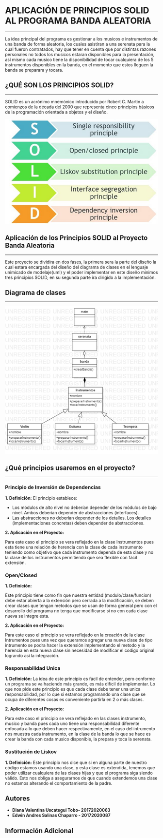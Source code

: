 # APLICACIÓN DE PRINCIPIOS SOLID AL PROGRAMA BANDA ALEATORIA 
----------------------------------------------------------------------------------------------------------------------------------------

La idea principal del programa es gestionar a los musicos e instrumentos de una banda de forma aleatoria, los cuales asistiran a una serenata para la cual fueron contratados, hay que tener en cuenta que por distintas razones personales no todos los musicos estaran disponibles para la presentación, así mismo cada musico tiene la disponibilidad de tocar cualquiera de los  5 instrumentos disponibles en la banda, en el momento que estos lleguen la banda se preparara y tocara. 

## ¿QUÉ SON LOS PRINCIPIOS SOLID?
----------------------------------------------------------------------------------------------------------------------------------------

SOLID es un acrónimo mnemónico introducido por Robert C. Martin a comienzos de la década del 2000 que representa cinco principios básicos de la programación orientada a objetos y el diseño.

![Principios Solid](https://github.com/valentinatobo/Banda/blob/master/img/solid.jpg)

## Aplicación de los Principios SOLID al Proyecto Banda Aleatoria
----------------------------------------------------------------------------------------------------------------

Este proyecto se dividira en dos fases, la primera sera la parte del diseño la cual estara encargada del diseño del diagrama de clases en el lenguaje unimicado de modelaje(uml) y el poder implementar en este diseño minimos tres principios SOLID, en su segunda parte ira dirigido a la implementación. 

## Diagrama de clases 
----------------------------------------------------------------------------------------------------------------

![Diagrama de clases](https://github.com/andressalinas98/banda-de-musicos/blob/master/Logica/static/diagrama.jpg)

## ¿Qué principios usaremos en el proyecto?
----------------------------------------------------------------------------------------------------------------

### Principio de Inversión de Dependencias
**1. Definición:**
El principio establece:

* Los módulos de alto nivel no deberían depender de los módulos de bajo nivel. Ambos deberían depender de abstracciones (interfaces).
* Las abstracciones no deberían depender de los detalles. Los detalles (implementaciones concretas) deben depender de abstracciones.

**2. Aplicación en el Proyecto:**

Para este caso el principio se vera reflejado en la clase Instrumentos pues esta tiene una relación de herencia con la clase de cada instrumento teniendo como objetivo que cada instrumento dependa de esta clase y no la clase de los instrumentos permitiendo que sea flexible con fácil extensión.

### Open/Closed 

**1. Definición:**

Este principio tiene como fin que nuestra entidad (modulo/clase/funcion) debe estar abierta a la extensión pero cerrada a la modificación, se deben crear clases que tengan metodos que se usan de forma general pero con el desarrollo del programa no tenga que modificarse si no con cada clase nueva se integre esta.

**2. Aplicación en el Proyecto:**

Para este caso el principio se vera reflejado en la creación de la clase Intrumentos pues una vez que queramos agregar una nueva clase de tipo intrumento se podra hacer la extensión implementando el metodo y la herencia en esta nueva clase sin necesidad de modificar el codigo original logrando así la integración.

###  Responsabilidad Unica 

**1. Definición:**
La idea de este principio es fácil de entender, pero conforme un programa se va haciendo más grande, es más difícil de implementar. Lo que nos pide este principio es que cada clase debe tener una unica responsabilidad, por lo que si estamos programando una clase que se ocupa de diferentes cosas es conveniente partirla en 2 o más clases.

**2. Aplicación en el Proyecto:**

Para este caso el principio se vera reflejado en las clases instrumento, musico y banda pues cada uno tiene una responsabilidad diferente enfocada a lo que deben hacer respectivamente, en el caso del intrumento nos muestra cada instrumento, en la clase de la banda lo que se hace es crear la banda con cada musico disponible, la prepara y toca la serenata.


### Sustitución de Liskov 

**1. Definición:**
Este principio nos dice que si en alguna parte de nuestro código estamos usando una clase, y esta clase es extendida, tenemos que poder utilizar cualquiera de las clases hijas y que el programa siga siendo válido. Esto nos obliga a asegurarnos de que cuando extendemos una clase no estamos alterando el comportamiento de la padre.

## Autores
* **Diana Valentina Uscategui Tobo- 20172020063** 
* **Edwin Andres Salinas Chaparro - 20172020087**

## Información Adicional
